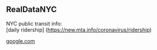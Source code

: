 ## RealDataNYC
NYC public transit info:  
[daily ridership] (https://new.mta.info/coronavirus/ridership)



[google.com](https://www.google.com)
